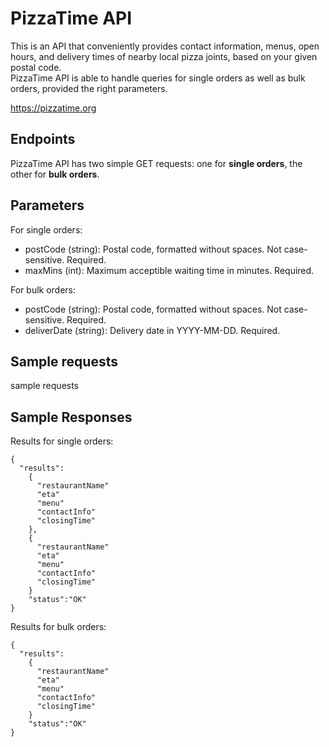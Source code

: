 # PizzaTime API

This is an API that conveniently provides contact information, menus, open hours, and delivery times of nearby local pizza joints, based on your given postal code.  
PizzaTime API is able to handle queries for single orders as well as bulk orders, provided the right parameters.

https://pizzatime.org

## Endpoints
PizzaTime API has two simple GET requests: one for **single orders**, the other for **bulk orders**.
  

## Parameters
For single orders:
  * postCode (string): Postal code, formatted without spaces. Not case-sensitive. Required.
  * maxMins (int): Maximum acceptible waiting time in minutes. Required.
  
For bulk orders:
  * postCode (string): Postal code, formatted without spaces. Not case-sensitive. Required.
  * deliverDate (string): Delivery date in YYYY-MM-DD. Required.

## Sample requests
sample requests

## Sample Responses

Results for single orders:

```
{
  "results":
    {
      "restaurantName"
      "eta"
      "menu"
      "contactInfo"
      "closingTime"
    },
    {
      "restaurantName"
      "eta"
      "menu"
      "contactInfo"
      "closingTime"
    }
    "status":"OK"
}
```
Results for bulk orders:
```
{
  "results":
    {
      "restaurantName"
      "eta"
      "menu"
      "contactInfo"
      "closingTime"
    }
    "status":"OK"
}
```
